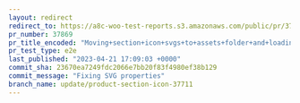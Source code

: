 ```yaml
---
layout: redirect
redirect_to: https://a8c-woo-test-reports.s3.amazonaws.com/public/pr/37869/e2e/index.html
pr_number: 37869
pr_title_encoded: "Moving+section+icon+svgs+to+assets+folder+and+loading+by+URL"
pr_test_type: e2e
last_published: "2023-04-21 17:09:03 +0000"
commit_sha: 23670ea7249fdc2066e7bb20f83f4980ef38b129
commit_message: "Fixing SVG properties"
branch_name: update/product-section-icon-37711
---
```

